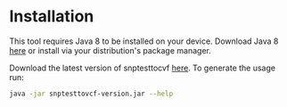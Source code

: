 #  Installation
This tool requires Java 8 to be installed on your device. Download Java 8 
[here](http://www.oracle.com/technetwork/java/javase/downloads/jre8-downloads-2133155.html) 
or install via your distribution's package manager.

Download the latest version of snptesttocvf [here](https://github.com/biopet/snptesttovcf/releases/). 
To generate the usage run:
```bash
java -jar snptesttovcf-version.jar --help
```